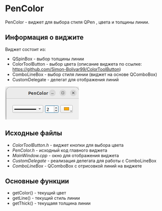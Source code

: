 # PenColor
PenColor - виджет для выбора стиля QPen , цвета и толщины линии. 
## Информация о виджите
Виджет состоит из:
-  QSpinBox - выбор толщины линии
-  ColorToolButton - выбор цвета (описание виджета по ссылке: https://github.com/Simon-Bolivar99/ColorToolButton)
-  ComboLineBox - выбор стиля линии (виджет на основе QComboBox)
-  CustomDelegate - делегат для отображения линий 

![Иллюстрация к проекту](https://github.com/Simon-Bolivar99/PenColor/blob/master/screen/menu.png)

## Исходные файлы
- *ColorToolButton.h* - виджет кнопки для выбора цвета
- *PenColor.h*        - исходный код главного виджета
- *MainWindow.cpp*    - окно для отображения виджета
- *CustomDelegate*    - реализация делегата для работы с ComboLineBox
- *ComboLineBox*      - QComboBox с отрисовкой линий на виджете 

## Основные функции
- getColor() - текущий цвет
- getLine()  - текущий стиль линии
- getThick() - текущаяя толщина линии
